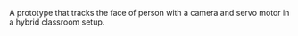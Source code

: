 A prototype that tracks the face of person with a camera and servo motor in a hybrid classroom setup.
